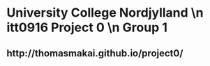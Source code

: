 <h1>University College Nordjylland \n
itt0916 Project 0 \n
Group 1</h1>
<h2>http://thomasmakai.github.io/project0/</h2>
